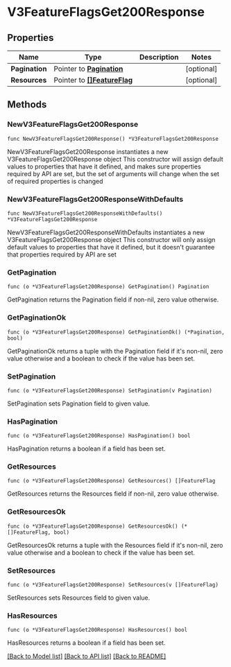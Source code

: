 # V3FeatureFlagsGet200Response

## Properties

Name | Type | Description | Notes
------------ | ------------- | ------------- | -------------
**Pagination** | Pointer to [**Pagination**](Pagination.md) |  | [optional] 
**Resources** | Pointer to [**[]FeatureFlag**](FeatureFlag.md) |  | [optional] 

## Methods

### NewV3FeatureFlagsGet200Response

`func NewV3FeatureFlagsGet200Response() *V3FeatureFlagsGet200Response`

NewV3FeatureFlagsGet200Response instantiates a new V3FeatureFlagsGet200Response object
This constructor will assign default values to properties that have it defined,
and makes sure properties required by API are set, but the set of arguments
will change when the set of required properties is changed

### NewV3FeatureFlagsGet200ResponseWithDefaults

`func NewV3FeatureFlagsGet200ResponseWithDefaults() *V3FeatureFlagsGet200Response`

NewV3FeatureFlagsGet200ResponseWithDefaults instantiates a new V3FeatureFlagsGet200Response object
This constructor will only assign default values to properties that have it defined,
but it doesn't guarantee that properties required by API are set

### GetPagination

`func (o *V3FeatureFlagsGet200Response) GetPagination() Pagination`

GetPagination returns the Pagination field if non-nil, zero value otherwise.

### GetPaginationOk

`func (o *V3FeatureFlagsGet200Response) GetPaginationOk() (*Pagination, bool)`

GetPaginationOk returns a tuple with the Pagination field if it's non-nil, zero value otherwise
and a boolean to check if the value has been set.

### SetPagination

`func (o *V3FeatureFlagsGet200Response) SetPagination(v Pagination)`

SetPagination sets Pagination field to given value.

### HasPagination

`func (o *V3FeatureFlagsGet200Response) HasPagination() bool`

HasPagination returns a boolean if a field has been set.

### GetResources

`func (o *V3FeatureFlagsGet200Response) GetResources() []FeatureFlag`

GetResources returns the Resources field if non-nil, zero value otherwise.

### GetResourcesOk

`func (o *V3FeatureFlagsGet200Response) GetResourcesOk() (*[]FeatureFlag, bool)`

GetResourcesOk returns a tuple with the Resources field if it's non-nil, zero value otherwise
and a boolean to check if the value has been set.

### SetResources

`func (o *V3FeatureFlagsGet200Response) SetResources(v []FeatureFlag)`

SetResources sets Resources field to given value.

### HasResources

`func (o *V3FeatureFlagsGet200Response) HasResources() bool`

HasResources returns a boolean if a field has been set.


[[Back to Model list]](../README.md#documentation-for-models) [[Back to API list]](../README.md#documentation-for-api-endpoints) [[Back to README]](../README.md)


